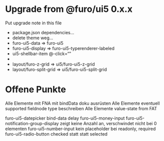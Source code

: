 # Upgrade from @furo/ui5 0.x.x

Put upgrade note in this file

- package.json dependencies...
- delete theme weg...
- furo-ui5-data => furo-ui5
- furo-ui5-display => furo-ui5-typerenderer-labeled
- ui5-shellbar-item @-click=“”
- 
- layout/furo-z-grid => ui5/furo-ui5-z-grid
- layout/furo-split-grid => ui5/furo-ui5-split-grid




# Offene Punkte
Alle Elemente mit FNA mit bindData doku ausrüsten
Alle Elemente eventuell supported fieldnode type beschreiben
Alle Elemente value-state from FAT

furo-ui5-datepicker bind-data delay
furo-ui5-money-input
furo-ui5-notification-group-display zeigt keine Anzahl an, verschwindet nicht bei 0 elementen
furo-ui5-number-input kein placeholder bei readonly, required
furo-ui5-radio-button checked statt statt selected


